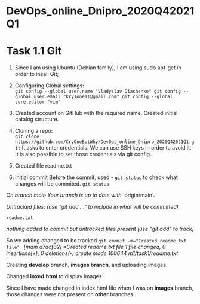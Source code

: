 # DevOps_online_Dnipro_2020Q42021Q1
# Task 1.1 Git

1. Since I am using Ubuntu (Debian family), I am using sudo apt-get in order to insall Git;
2. Configuring Global settings:  
`git config --global user.name "Vladyslav Diachenko"
git config --global user.email "kry1one11@gmail.com"
git config --global core.editor "vim"`


3. Created account on GitHub with the required name. Created initial catalog structure.
4. Cloning a repo:  
 `git clone https://github.com/CryOneButWhy/DevOps_online_Dnipro_2020Q42021Q1.git`
It asks to enter credentials.
We can use SSH keys in order to avoid it.
 It is also possible to set those credentials via git config.

5. Created file readme.txt
6. initial commit
 Before the commit, used - `git status` to check what changes will be commited.
`git status`

*On branch main
Your branch is up to date with* 'origin/main'.

*Untracked files:
  (use "git add <file>..." to include in what will be committed)*

	readme.txt

*nothing added to commit but untracked files present (use "git add" to track)*

So we adding changed to be tracked
`git commit -m="Created readme.txt file" `
*[main a7acf32] =Created readme.txt file
 1 file changed, 0 insertions(+), 0 deletions(-)
 create mode 100644 m1/task1/readme.txt*

Creating **develop** branch, **images branch**, and uploading images.

Changed **inxed.html** to display images

Since I have made changed in index.html file when I was on **images** branch, those changes were not present on **other** branches.
